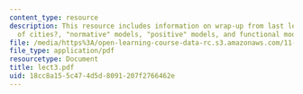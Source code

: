```yaml
---
content_type: resource
description: This resource includes information on wrap-up from last lecture,models
  of cities?, "normative" models, "positive" models, and functional models.
file: /media/https%3A/open-learning-course-data-rc.s3.amazonaws.com/11-953-comparative-land-use-and-transportation-planning-spring-2006/18cc8a155c474d5d8091207f2766462e_lect3.pdf
file_type: application/pdf
resourcetype: Document
title: lect3.pdf
uid: 18cc8a15-5c47-4d5d-8091-207f2766462e
---
```

